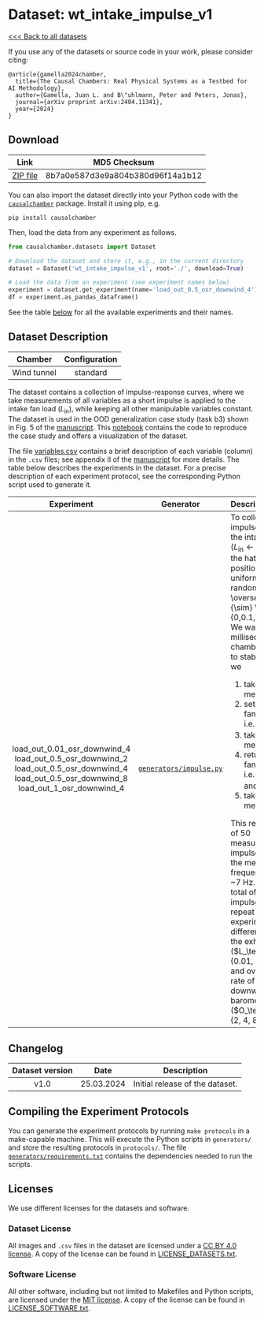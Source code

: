 # Dataset: wt\_intake\_impulse\_v1

[<<< Back to all datasets](http://causalchamber.org)

If you use any of the datasets or source code in your work, please consider citing:

```
@article{gamella2024chamber,
  title={The Causal Chambers: Real Physical Systems as a Testbed for AI Methodology},
  author={Gamella, Juan L. and B\"uhlmann, Peter and Peters, Jonas},
  journal={arXiv preprint arXiv:2404.11341},
  year={2024}
}
```

## Download

| Link     | MD5 Checksum                     |
|:--------:|:--------------------------------:|
| [ZIP file](https://causalchamber.s3.eu-central-1.amazonaws.com/downloadables/wt_intake_impulse_v1.zip) | 8b7a0e587d3e9a804b380d96f14a1b12 |

You can also import the dataset directly into your Python code with the [`causalchamber`](https://pypi.org/project/causalchamber/) package. Install it using pip, e.g.

```
pip install causalchamber
```

Then, load the data from any experiment as follows.

```python
from causalchamber.datasets import Dataset

# Download the dataset and store it, e.g., in the current directory
dataset = Dataset('wt_intake_impulse_v1', root='./', download=True)

# Load the data from an experiment (see experiment names below)
experiment = dataset.get_experiment(name='load_out_0.5_osr_downwind_4')
df = experiment.as_pandas_dataframe()
```

See the table [below](#dataset-description) for all the available experiments and their names.

## Dataset Description

| Chamber     | Configuration |
|:-----------:|:-------------:|
| Wind tunnel | standard      |

The dataset contains a collection of impulse-response curves, where we take measurements of all variables as a short impulse is applied to the intake fan load ($L_\text{in}$), while keeping all other manipulable variables constant. The dataset is used in the OOD generalization case study (task b3) shown in Fig. 5 of the [manuscript](https://arxiv.org/pdf/2404.11341.pdf). This [notebook](https://github.com/juangamella/causal-chamber-paper/blob/main/case_studies/ood_impulses.ipynb) contains the code to reproduce the case study and offers a visualization of the dataset.

The file [variables.csv](variables.csv) contains a brief description of each variable (column) in the `.csv` files; see appendix II of the [manuscript](https://arxiv.org/pdf/2404.11341.pdf) for more details. The table below describes the experiments in the dataset. For a precise description of each experiment protocol, see the corresponding Python script used to generate it.

| Experiment | Generator | Description |
|:----------------------:|:---------:|:------------|
| load\_out\_0.01\_osr\_downwind\_4<br> load\_out\_0.5\_osr\_downwind\_2<br> load\_out\_0.5\_osr\_downwind\_4<br> load\_out\_0.5\_osr\_downwind\_8<br> load\_out\_1\_osr\_downwind\_4  |    [`generators/impulse.py`](wt_intake_impulse_v1/generators/impulse.py) | To collect an impulse, we first set the intake fan to idle ($L_\text{in}\leftarrow 0.01$) and set the hatch to a position sampled uniformly at random, i.e., $H \overset{\text{i.i.d.}}{\sim} \text{Unif}(\\{0,0.1,\ldots,45\\})$. We wait 500 milliseconds for the chamber pressure to stabilize. Then, we<ol><li>take 5 measurements,</li><li>set the intake fan load to full, i.e. $L_\text{in}\leftarrow 1$,</li><li>take 20 measurements,</li><li>return the intake fan load to idle, i.e. $L_\text{in}\leftarrow 0.01$, and</li><li>take the last 25 measurements.</li></ol>This results in a total of 50 measurements per impulse. In all cases, the measurement frequency is set to ~7 Hz. We collect a total of 5000 impulses, and we repeat the experiment for different values of the exhaust load ($L_\text{out} \in \\{0.01, 0.5, 1\\}$) and oversampling rate of the downwind barometer ($O_\text{dw} \in \\{2, 4, 8\\}$). |



## Changelog

| Dataset version | Date       | Description                     |
|:---------------:|:----------:|:-------------------------------:|
| v1.0            | 25.03.2024 | Initial release of the dataset. |


## Compiling the Experiment Protocols

You can generate the experiment protocols by running `make protocols` in a make-capable machine. This will execute the Python scripts in `generators/` and store the resulting protocols in `protocols/`. The file [`generators/requirements.txt`](generators/requirements.txt) contains the dependencies needed to run the scripts.


## Licenses

We use different licenses for the datasets and software.

### Dataset License

All images and `.csv` files in the dataset are licensed under a [CC BY 4.0 license](https://creativecommons.org/licenses/by/4.0/). A copy of the license can be found in [LICENSE_DATASETS.txt](LICENSE_DATASETS.txt).

### Software License

All other software, including but not limited to Makefiles and Python scripts, are licensed under the [MIT license](https://opensource.org/license/mit/). A copy of the license can be found in [LICENSE_SOFTWARE.txt](LICENSE_SOFTWARE.txt).

